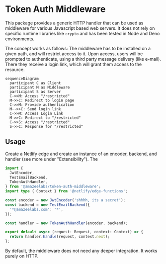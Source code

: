 # Token Auth Middleware

This package provides a generic HTTP handler that can be used as middleware for
various Javascript based web servers. It does not rely on specific runtime
libraries like `crypto` and has been tested in Node and Deno environments.

The concept works as follows: The middleware has to be installed on a given
path, and will restrict access to it. Upon access, users will be prompted to
authenticate, using a third party message delivery (like e-mail). There they
receive a login link, which will grant them access to the resource.

```mermaid
sequenceDiagram
  participant C as Client
  participant M as Middleware
  participant S as Server
  C->>M: Access "/restricted"
  M->>C: Redirect to login page
  C->>M: Provide authentication
  M-->>C: Send login link
  C->>M: Access Login Link
  M->>C: Redirect to "/restricted"
  C->>S: Access "/restricted"
  S->>C: Response for "/restricted"
```

## Usage

Create a Netlify edge and create an instance of an encoder, backend, and handler
(see more under "Extensibility"). The

```typescript
import {
  JwtEncoder,
  TestEmailBackend,
  TokenAuthHandler,
} from '@amazeelabs/token-auth-middleware';
import type { Context } from '@netlify/edge-functions';

const encoder = new JwtEncoder('shhhh, its a secret');
const backend = new TestEmailBackend({
  '*@amazeelabs.com': '*',
});

const handler = new TokenAuthHandler(encoder, backend);

export default async (request: Request, context: Context) => {
  return handler.handle(request, context.next);
};
```

By default, the middleware does not need any deeper integration. It works purely
on HTTP.
